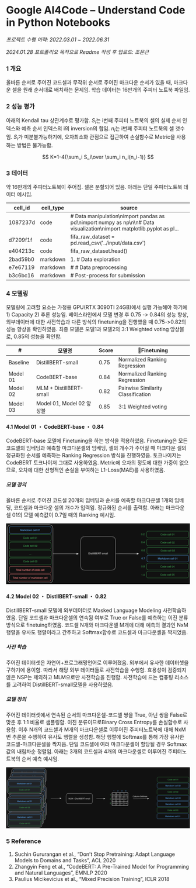 # Google AI4Code – Understand Code in Python Notebooks

_프로젝트 수행 이력: 2022.03.01 ~ 2022.06.31_

_2024.01.28 포트폴리오 목적으로 Readme 작성 후 업로드: 조문근_

### 1 개요
올바른 순서로 주어진 코드셀과 무작위 순서로 주어진 마크다운 순서가 있을 때, 마크다운 셀을 원래 순서대로 배치하는 문제임. 학습 데이터는 16만개의 주피터 노트북 파일임.
### 2 성능 평가
아래의 Kendall tau 상관계수로 평가함. $S_i$는 i번째 주피터 노트북의 셀의 실제 순서 인덱스와 예측 순서 인덱스의 i의 inversion의 합임. $n_i$는 i번째 주피터 노트북의 셀 갯수임. $S_i$가 미분불가능하기에, 오차최소화 관점으로 접근하여 손실함수로 Metric을 사용하는 방법은 불가능함.

$$
K=1-4{\sum_i S_i\over \sum_i n_i(n_i-1)}
$$

### 3 데이터
약 16만개의 주피터노트북이 주어짐. 셀은 분할되어 있음. 아래는 단일 주피터노트북 데이터 예시임.

| cell_id  | cell_type | source                                                                                                                  |
| -------- | --------- | ----------------------------------------------------------------------------------------------------------------------- |
| 1087237d | code      | # Data manipulation\nimport pandas as pd\nimport numpy as np\n\n# Data visualization\nimport matplotlib.pyplot as pl... |
| d7209f1f | code      | fifa_raw_dataset = pd.read_csv('../input/data.csv')                                                                     |
| e404213c | code      | fifa_raw_dataset.head()                                                                                                 |
| 2bad59b0 | markdown  | 1. # Data exploration                                                                                                   |
| e7e67119 | markdown  | # # Data preprocessing                                                                                                  |
| b3c6bc16 | markdown  | # Post-process for submission                                                                                           |
### 4 모델링
모델링에 고려할 요소는 가정용 GPU(RTX 3090TI 24GB)에서 실행 가능해야 하기에 1) Capacity 2) 추론 성능임. 베이스라인에서 모델 변경 후 0.75 -> 0.84의 성능 향상, 외부데이터에 대한 사전학습과 다른 방식의 finetuning을 진행했을 때 0.75->0.82의 성능 향상을 확인하였음. 최종 모델은 모델1과 모델2의 3:1 Weighted voting 앙상블로, 0.85의 성능을 확인함.

| #    | 모델명                                  | Score | Finetuning       |
| --- | ------------------------------------- | ----- | ------------------ |
| Baseline    | DistillBERT-small                     | 0.75  | Normalized Ranking Regression |
| Model 01    | CodeBERT-base                         | 0.84  | Normalized Ranking Regression |
| Model 02    | MLM + DistillBERT-small | 0.82  | Pairwise Similarity Classification        |
| Model 03    | Model 01, Model 02 앙상블                                | 0.85  | 3:1 Weighted voting                  |
#### 4.1 Model 01 ・ CodeBERT-base ・ 0.84
CodeBERT-base 모델에 Finetuning을 하는 방식을 적용하였음. Finetuning은 모든 코드셀의 임베딩과 예측할 마크다운셀의 임베딩, 셀의 개수가 주어질 때 마크다운 셀의 정규화된 순서를 예측하는 Ranking Regression 방식을 진행하였음. 토크나이저는 CodeBERT 토크나이저 그대로 사용하였음. Metric에 오차의 정도에 대한 가중이 없으므로, 오차에 대한 선형적인 손실을 부여하는 L1-Loss(MAE)를 사용하였음.
##### 모델 정의
올바른 순서로 주어진 코드셀 20개의 임베딩과 순서를 예측할 마크다운셀 1개의 임베딩, 코드셀과 마크다운 셀의 개수가 입력임. 정규화된 순서를 출력함. 아래는 마크다운 셀 01의 모델 예측값이 0.7일 때의 Ranking 예시임.

![](model01-dark.png)

#### 4.2 Model 02 ・ DistllBERT-small ・ 0.82
DistillBERT-small 모델에 외부데이터로 Masked Language Modeling 사전학습하였음. 단일 코드셀과 마크다운셀의 연속됨 여부로 True or False를 예측하는 이진 분류 방식으로 finetuing하였음. 코드셀 N개와 마크다운셀 M개에 대해 예측의 결과인 NxM 행렬을 유사도 행렬이라고 간주하고 Softmax함수로 코드셀과 마크다운셀을 짝지었음.
##### 사전 학습
주어진 데이터셋은 자연어+프로그래밍언어로 이루어졌음. 외부에서 유사한 데이터셋을 구하기에 용이함. 따라서 해당 외부 데이터들로 사전학습을 수행함. 효용성이 검증되지 않은 NSP는 제외하고 MLM으로만 사전학습을 진행함. 사전학습에 드는 컴퓨팅 리소스를 고려하여 DistillBERT-small모델을 사용하였음.
##### 모델 정의
주어진 데이터셋에서 연속된 순서의 마크다운셀-코드셀 쌍을 True,
아닌 쌍을 False로 맞춘 후 1:1 비율로 샘플링함. 이진 분류이므로Binary Cross Entropy를 손실함수로 사용함. 이후 N개의 코드셀과 M개의 마크다운셀로 이루어진 주피터노트북에 대해 NxM번 추론을 수행하여 유사도 행렬을 생성함. 해당 행렬에 Softmax를 통해 가장 유사한 코드셀-마크다운셀을 짝지음. 단일 코드셀에 여러 마크다운셀이 할당될 경우 Softmax 값의 내림차순 정렬임. 아래는 3개의 코드셀과 4개의 마크다운셀로 이루어진 주피터노트북의 순서 예측 예시임.

![](model02-dark.png)

### 5 Reference
1. Suchin Gururangan et al., “Don’t Stop Pretraining: Adapt Language Models to Domains and Tasks”, ACL 2020
2. Zhangyin Feng et al., “CodeBERT: A Pre-Trained Model for Programming and Natural Languages”, EMNLP 2020
3. Paulius Micikevicius et al., “Mixed Precision Training”, ICLR 2018
